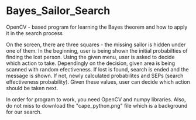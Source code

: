 # Bayes_Sailor_Search
OpenCV - based program for learning the Bayes theorem and how to apply it in the search process

On the screen, there are three squares - the missing sailor is hidden under one of them. In the beginning, user is being shown the initial probabilties of finding the lost person. Using the given menu, user is asked to decide which action to take. Dependingly on the decision, given area is being scanned with random efectiveness. If lost is found, search is ended and the message is shown. If not, newly calculated probabilites and SEPs (search effectiveness probability). Given these values, user can decide which action should be taken next.

In order for program to work, you need OpenCV and numpy libraries. Also, do not miss to download the "cape_python.png" file which is a background for our search.
